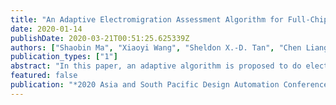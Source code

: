 ```yaml
---
title: "An Adaptive Electromigration Assessment Algorithm for Full-Chip Power/Ground Networks"
date: 2020-01-14
publishDate: 2020-03-21T00:51:25.625339Z
authors: ["Shaobin Ma", "Xiaoyi Wang", "Sheldon X.-D. Tan", "Chen Liang", "He Jian"]
publication_types: ["1"]
abstract: "In this paper, an adaptive algorithm is proposed to do electromigration (EM) assessment for full-chip power/ground networks. Based on the eigenfunction solutions, the proposed method improves the efficiency by properly selecting the eigenfunction terms and utilizing the closed-form eigenfunctions for common interconnect with typical structures. It is demonstrated that the proposed method does trad-off well among the accuracy, efficiency and applicability of the eigenfunction based methods. The experimental results show that the proposed method is about three times faster than the finite difference method and other eigenfunction based methods."
featured: false
publication: "*2020 Asia and South Pacific Design Automation Conference (ASP-DAC)*"
---
```


